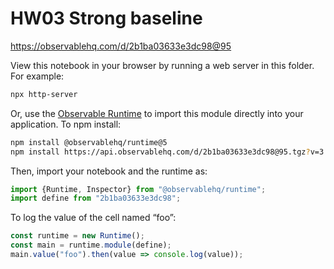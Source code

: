 # HW03 Strong baseline

https://observablehq.com/d/2b1ba03633e3dc98@95

View this notebook in your browser by running a web server in this folder. For
example:

~~~sh
npx http-server
~~~

Or, use the [Observable Runtime](https://github.com/observablehq/runtime) to
import this module directly into your application. To npm install:

~~~sh
npm install @observablehq/runtime@5
npm install https://api.observablehq.com/d/2b1ba03633e3dc98@95.tgz?v=3
~~~

Then, import your notebook and the runtime as:

~~~js
import {Runtime, Inspector} from "@observablehq/runtime";
import define from "2b1ba03633e3dc98";
~~~

To log the value of the cell named “foo”:

~~~js
const runtime = new Runtime();
const main = runtime.module(define);
main.value("foo").then(value => console.log(value));
~~~

